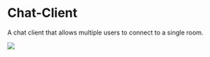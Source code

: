 # Chat-Client
A chat client that allows multiple users to connect to a single room.

![](http://imgur.com/uGaH1WN.gif)